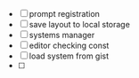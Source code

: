 - [ ] prompt registration
- [ ] save layout to local storage
- [ ] systems manager
- [ ] editor checking const
- [ ] load system from gist
- [ ] 